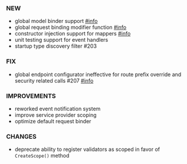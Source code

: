 ### NEW
- global model binder support [#info](https://fast-endpoints.com/docs/model-binding#global-request-binder)
- global request binding modifier function [#info](https://fast-endpoints.com/docs/model-binding#binding-modifier-function)
- constructor injection support for mappers [#info](https://fast-endpoints.com/docs/dependency-injection#entity-mapper-dependencies)
- unit testing support for event handlers
- startup type discovery filter #203

### FIX
- global endpoint configurator ineffective for route prefix override and security related calls #207 [#info](https://discord.com/channels/933662816458645504/1012563507339857930)

### IMPROVEMENTS
- reworked event notification system
- improve service provider scoping
- optimize default request binder

### CHANGES
- deprecate ability to register validators as scoped in favor of `CreateScope()` method